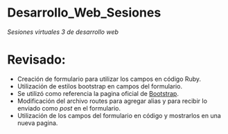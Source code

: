 # Desarrollo_Web_Sesiones
_Sesiones virtuales 3 de desarrollo web_

# Revisado:

* Creación de formulario para utilizar los campos en código Ruby.
* Utilización de estilos bootstrap en campos del formulario.
* Se utilizó como referencia la pagina oficial de [Bootstrap](https://getbootstrap.com/).
* Modificación del archivo routes para agregar alias y para recibir lo enviado como _post_ en el formulario.
* Utilización de los campos del formulario en código y mostrarlos en una nueva pagina.